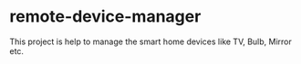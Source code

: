 # remote-device-manager
This project is help to manage the smart home devices like TV, Bulb, Mirror etc.
